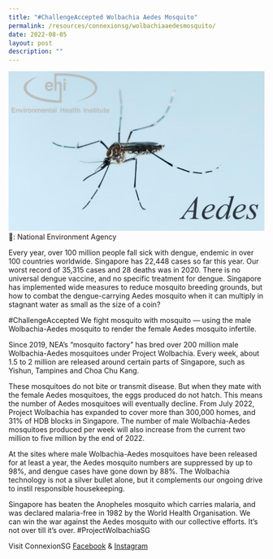 ```yaml
---
title: "#ChallengeAccepted Wolbachia Aedes Mosquito"
permalink: /resources/connexionsg/wolbachiaaedesmosquito/
date: 2022-08-05
layout: post
description: ""
---
```

![](/images/connexionsg/2022/Aedes%20mosquito.jpg)
📸: National Environment Agency

Every year, over 100 million people fall sick with dengue, endemic in over 100 countries worldwide. Singapore has 22,448 cases so far this year. Our worst record of 35,315 cases and 28 deaths was in 2020. There is no universal dengue vaccine, and no specific treatment for dengue. Singapore has implemented wide measures to reduce mosquito breeding grounds, but how to combat the dengue-carrying Aedes mosquito when it can multiply in stagnant water as small as the size of a coin?

#ChallengeAccepted We fight mosquito with mosquito — using the male Wolbachia-Aedes mosquito to render the female Aedes mosquito infertile.

Since 2019, NEA’s “mosquito factory” has bred over 200 million male Wolbachia-Aedes mosquitoes under Project Wolbachia. Every week, about 1.5 to 2 million are released around certain parts of Singapore, such as Yishun, Tampines and Choa Chu Kang.

These mosquitoes do not bite or transmit disease. But when they mate with the female Aedes mosquitoes, the eggs produced do not hatch. This means the number of Aedes mosquitoes will eventually decline. From July 2022, Project Wolbachia has expanded to cover more than 300,000 homes, and 31% of HDB blocks in Singapore. The number of male Wolbachia-Aedes mosquitoes produced per week will also increase from the current two million to five million by the end of 2022.

At the sites where male Wolbachia-Aedes mosquitoes have been released for at least a year, the Aedes mosquito numbers are suppressed by up to 98%, and dengue cases have gone down by 88%. The Wolbachia technology is not a silver bullet alone, but it complements our ongoing drive to instil responsible housekeeping.

Singapore has beaten the Anopheles mosquito which carries malaria, and was declared malaria-free in 1982 by the World Health Organisation. We can win the war against the Aedes mosquito with our collective efforts. It’s not over till it’s over. #ProjectWolbachiaSG


Visit ConnexionSG [Facebook](https://www.facebook.com/ConnexionSG) & [Instagram](https://www.instagram.com/connexionsg/)